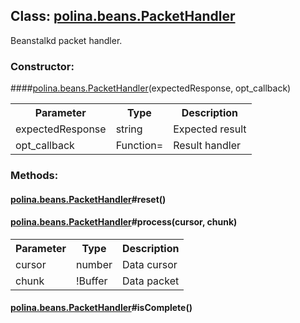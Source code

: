 ## **Class: <a href="https://github.com/LiveTex/Node-Polina/tree/master/docs/Node-Polina/polina/namespaces/polina.beans/polina.beans.PacketHandler.md">polina.beans.PacketHandler</a>**

 Beanstalkd packet handler.  


### **Constructor:**
####<a href="https://github.com/LiveTex/Node-Polina/tree/master/docs/Node-Polina/polina/namespaces/polina.beans/polina.beans.PacketHandler.md">polina.beans.PacketHandler</a>(expectedResponse, opt_callback)

<table>
  <tr>
    <th>Parameter</th><th>Type</th><th>Description</th>
  </tr>
  
  <tr>
    <td>expectedResponse</td><td>string</td><td>Expected result</td>
  </tr>
  
  <tr>
    <td>opt_callback</td><td>Function=</td><td>Result handler</td>
  </tr>
  
</table>









### **Methods:**



#### <a href="https://github.com/LiveTex/Node-Polina/tree/master/docs/Node-Polina/polina/namespaces/polina.beans/polina.beans.PacketHandler.md">polina.beans.PacketHandler</a>#reset()

 







#### <a href="https://github.com/LiveTex/Node-Polina/tree/master/docs/Node-Polina/polina/namespaces/polina.beans/polina.beans.PacketHandler.md">polina.beans.PacketHandler</a>#process(cursor, chunk)

 



<table>
  <tr>
    <th>Parameter</th><th>Type</th><th>Description</th>
  </tr>
  
  <tr>
    <td>cursor</td><td>number</td><td>Data cursor</td>
  </tr>
  
  <tr>
    <td>chunk</td><td>!Buffer</td><td>Data packet</td>
  </tr>
  
</table>





#### <a href="https://github.com/LiveTex/Node-Polina/tree/master/docs/Node-Polina/polina/namespaces/polina.beans/polina.beans.PacketHandler.md">polina.beans.PacketHandler</a>#isComplete()

 






